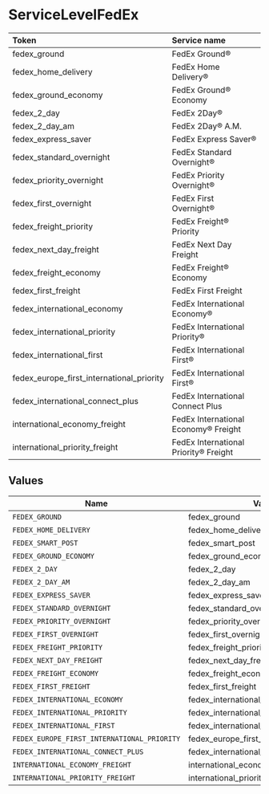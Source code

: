 # ServiceLevelFedEx

|Token | Service name|
|:---|:---|
| fedex_ground | FedEx Ground®|
| fedex_home_delivery | FedEx Home Delivery®|
| fedex_ground_economy | FedEx Ground® Economy|
| fedex_2_day | FedEx 2Day®|
| fedex_2_day_am | FedEx 2Day® A.M.|
| fedex_express_saver | FedEx Express Saver®|
| fedex_standard_overnight | FedEx Standard Overnight®|
| fedex_priority_overnight | FedEx Priority Overnight®|
| fedex_first_overnight | FedEx First Overnight®|
| fedex_freight_priority | FedEx Freight® Priority|
| fedex_next_day_freight | FedEx Next Day Freight|
| fedex_freight_economy | FedEx Freight® Economy|
| fedex_first_freight | FedEx First Freight|
| fedex_international_economy | FedEx International Economy®|
| fedex_international_priority | FedEx International Priority®|
| fedex_international_first | FedEx International First®|
| fedex_europe_first_international_priority | FedEx International First®|
| fedex_international_connect_plus | FedEx International Connect Plus|
| international_economy_freight | FedEx International Economy® Freight|
| international_priority_freight | FedEx International Priority® Freight|



## Values

| Name                                        | Value                                       |
| ------------------------------------------- | ------------------------------------------- |
| `FEDEX_GROUND`                              | fedex_ground                                |
| `FEDEX_HOME_DELIVERY`                       | fedex_home_delivery                         |
| `FEDEX_SMART_POST`                          | fedex_smart_post                            |
| `FEDEX_GROUND_ECONOMY`                      | fedex_ground_economy                        |
| `FEDEX_2_DAY`                               | fedex_2_day                                 |
| `FEDEX_2_DAY_AM`                            | fedex_2_day_am                              |
| `FEDEX_EXPRESS_SAVER`                       | fedex_express_saver                         |
| `FEDEX_STANDARD_OVERNIGHT`                  | fedex_standard_overnight                    |
| `FEDEX_PRIORITY_OVERNIGHT`                  | fedex_priority_overnight                    |
| `FEDEX_FIRST_OVERNIGHT`                     | fedex_first_overnight                       |
| `FEDEX_FREIGHT_PRIORITY`                    | fedex_freight_priority                      |
| `FEDEX_NEXT_DAY_FREIGHT`                    | fedex_next_day_freight                      |
| `FEDEX_FREIGHT_ECONOMY`                     | fedex_freight_economy                       |
| `FEDEX_FIRST_FREIGHT`                       | fedex_first_freight                         |
| `FEDEX_INTERNATIONAL_ECONOMY`               | fedex_international_economy                 |
| `FEDEX_INTERNATIONAL_PRIORITY`              | fedex_international_priority                |
| `FEDEX_INTERNATIONAL_FIRST`                 | fedex_international_first                   |
| `FEDEX_EUROPE_FIRST_INTERNATIONAL_PRIORITY` | fedex_europe_first_international_priority   |
| `FEDEX_INTERNATIONAL_CONNECT_PLUS`          | fedex_international_connect_plus            |
| `INTERNATIONAL_ECONOMY_FREIGHT`             | international_economy_freight               |
| `INTERNATIONAL_PRIORITY_FREIGHT`            | international_priority_freight              |